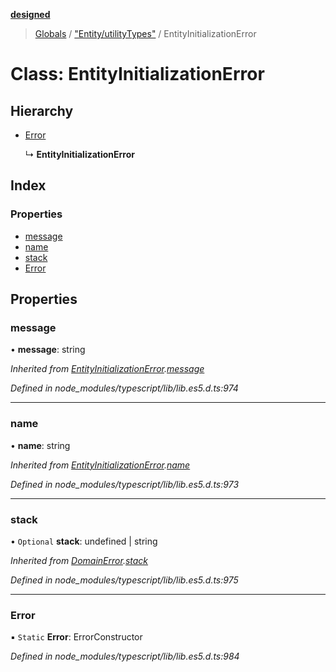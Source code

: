 **[designed](tsdoc/README.md)**

> [Globals](tsdoc/globals.md) / ["Entity/utilityTypes"](tsdoc/modules/_entity_utilitytypes_.md) / EntityInitializationError

# Class: EntityInitializationError

## Hierarchy

* [Error](tsdoc/classes/_domainerror_domainerror_.domainerror.md#error)

  ↳ **EntityInitializationError**

## Index

### Properties

* [message](tsdoc/classes/_entity_utilitytypes_.entityinitializationerror.md#message)
* [name](tsdoc/classes/_entity_utilitytypes_.entityinitializationerror.md#name)
* [stack](tsdoc/classes/_entity_utilitytypes_.entityinitializationerror.md#stack)
* [Error](tsdoc/classes/_entity_utilitytypes_.entityinitializationerror.md#error)

## Properties

### message

•  **message**: string

*Inherited from [EntityInitializationError](tsdoc/classes/_entity_utilitytypes_.entityinitializationerror.md).[message](tsdoc/classes/_entity_utilitytypes_.entityinitializationerror.md#message)*

*Defined in node_modules/typescript/lib/lib.es5.d.ts:974*

___

### name

•  **name**: string

*Inherited from [EntityInitializationError](tsdoc/classes/_entity_utilitytypes_.entityinitializationerror.md).[name](tsdoc/classes/_entity_utilitytypes_.entityinitializationerror.md#name)*

*Defined in node_modules/typescript/lib/lib.es5.d.ts:973*

___

### stack

• `Optional` **stack**: undefined \| string

*Inherited from [DomainError](tsdoc/classes/_domainerror_domainerror_.domainerror.md).[stack](tsdoc/classes/_domainerror_domainerror_.domainerror.md#stack)*

*Defined in node_modules/typescript/lib/lib.es5.d.ts:975*

___

### Error

▪ `Static` **Error**: ErrorConstructor

*Defined in node_modules/typescript/lib/lib.es5.d.ts:984*
